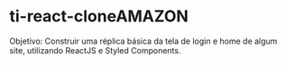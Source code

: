 # ti-react-cloneAMAZON
 Objetivo: Construir uma réplica básica da tela de login e home de algum site, utilizando ReactJS e Styled Components.
